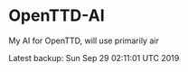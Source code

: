 # OpenTTD-AI
My AI for OpenTTD, will use primarily air

Latest backup: Sun Sep 29 02:11:01 UTC 2019
